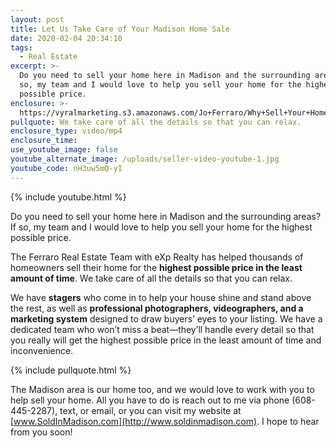 ```yaml
---
layout: post
title: Let Us Take Care of Your Madison Home Sale
date: 2020-02-04 20:34:10
tags:
  - Real Estate
excerpt: >-
  Do you need to sell your home here in Madison and the surrounding areas? If
  so, my team and I would love to help you sell your home for the highest
  possible price.
enclosure: >-
  https://vyralmarketing.s3.amazonaws.com/Jo+Ferraro/Why+Sell+Your+Home+With+Ferraro+Real+Estate_.mp4
pullquote: We take care of all the details so that you can relax.
enclosure_type: video/mp4
enclosure_time:
use_youtube_image: false
youtube_alternate_image: /uploads/seller-video-youtube-1.jpg
youtube_code: nH3uw5mQ-yI
---
```


{% include youtube.html %}

Do you need to sell your home here in Madison and the surrounding areas? If so, my team and I would love to help you sell your home for the highest possible price.

The Ferraro Real Estate Team with eXp Realty has helped thousands of homeowners sell their home for the **highest possible price in the least amount of time**. We take care of all the details so that you can relax.&nbsp;

We have **stagers** who come in to help your house shine and stand above the rest, as well as **professional photographers, videographers, and a marketing system** designed to draw buyers’ eyes to your listing. We have a dedicated team who won’t miss a beat—they’ll handle every detail so that you really will get the highest possible price in the least amount of time and inconvenience.

{% include pullquote.html %}

The Madison area is our home too, and we would love to work with you to help sell your home. All you have to do is reach out to me via phone (608-445-2287), text, or email, or you can visit my website at [www.SoldInMadison.com](http://www.soldinmadison.com). I hope to hear from you soon\!